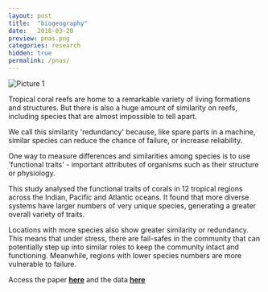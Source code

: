 ```yaml
---
layout: post
title:  "biogeography"
date:   2018-03-20
preview: pnas.png
categories: research
hidden: true
permalink: /pnas/
---
```


![Picture 1]({{site.baseurl}}/imagesR/pnas.JPG?auto=yes)

Tropical coral reefs are home to a remarkable variety of living formations and structures. But there is also a huge amount of similarity on reefs, including species that are almost impossible to tell apart.

We call this similarity 'redundancy' because, like spare parts in a machine, similar species can reduce the chance of failure, or increase reliability.

One way to measure differences and similarities among species is to use 'functional traits' - important attributes of organisms such as their structure or physiology.

This study analysed the functional traits of corals in 12 tropical regions across the Indian, Pacific and Atlantic oceans. It found that more diverse systems have larger numbers of very unique species, generating a greater overall variety of traits.

Locations with more species also show greater similarity or redundancy. This means that under stress, there are fail-safes in the community that can potentially step up into similar roles to keep the community intact and functioning. Meanwhile, regions with lower species numbers are more vulnerable to failure.  

Access the paper [**here**](https://www.pnas.org/content/115/12/3084.short) and the data [**here**](https://research.jcu.edu.au/researchdata/default/detail/2d343a3dc21a6a25831f3fbaa508efa7/)
